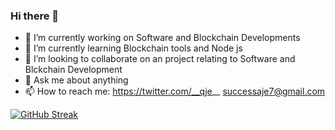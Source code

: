 ### Hi there 👋


- 🔭 I’m currently working on Software and Blockchain Developments
- 🌱 I’m currently learning Blockchain tools and Node js
- 👯 I’m looking to collaborate on an project relating to Software and Blckchain Development
- 💬 Ask me about anything
- 📫 How to reach me: https://twitter.com/__qje__
                      successaje7@gmail.com

[![GitHub Streak](https://streak-stats.demolab.com/?user=successaje)](https://git.io/streak-stats)


